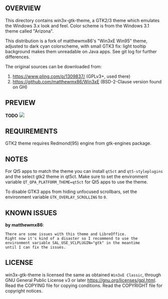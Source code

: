 OVERVIEW
--------
This directory contains win3x-gtk-theme, a GTK2/3 theme which
emulates the Windows 3.x look and feel.  Color scheme is from
the Windows 3.1 theme called "Arizona".

This distribution is a fork of matthewmx86's "Win3xE Win95" theme,
adjusted to dark cyan colorscheme, with small GTK3 fix: light tooltip
background makes them unreadable on Java apps.
See git log for further differences.

The original sources can be downloaded from:
1. https://www.pling.com/p/1309837/ (GPLv3+, used there)
2. https://github.com/matthewmx86/Win3xE (BSD-2-Clause version found on GH)


PREVIEW
-------
**TODO**
![](screenshot.png)


REQUIREMENTS
------------
GTK2 theme requires Redmond(95) engine from gtk-engines package.


NOTES
-----
For Qt5 apps to match the theme you can install `qt5ct` and `qt5-styleplugins`
and the select gtk2 theme in qt5ct.  Make sure to set the environment variable
`QT_QPA_PLATFORM_THEME=qt5ct` for Qt5 apps to use the theme.

To disable GTK3 apps from hiding unfocused scrollbars, set the environment
variable `GTK_OVERLAY_SCROLLING` to `0`.


KNOWN ISSUES
------------
**by matthewmx86**:
```
There are some issues with this theme and LibreOffice.
Right now it's kind of a disaster so I recommend to use the
environment variable SAL_USE_VCLPLUGIN="gtk" in the meantime
until I can fix the issues.
```


LICENSE
-------
win3x-gtk-theme is licensed the same as obtained `Win3xE Classic`,
through GNU General Public License v3 or later
<https://gnu.org/licenses/gpl.html>.
Read the COPYING file for copying conditions.
Read the COPYRIGHT file for copyright notices.
